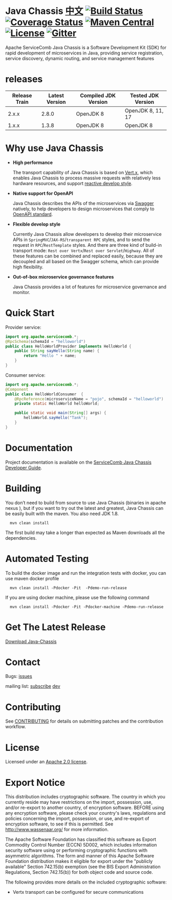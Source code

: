 # Java Chassis [中文](README_ZH.md) [![Build Status](https://travis-ci.org/apache/servicecomb-java-chassis.svg?branch=master)](https://travis-ci.org/apache/servicecomb-java-chassis?branch=master) [![Coverage Status](https://coveralls.io/repos/github/apache/servicecomb-java-chassis/badge.svg?branch=master)](https://coveralls.io/github/apache/servicecomb-java-chassis?branch=master) [![Maven Central](https://maven-badges.herokuapp.com/maven-central/org.apache.servicecomb/java-chassis-core/badge.svg)](http://search.maven.org/#search%7Cga%7C1%7Corg.apache.servicecomb) [![License](https://img.shields.io/badge/license-Apache%202-4EB1BA.svg)](https://www.apache.org/licenses/LICENSE-2.0.html) [![Gitter](https://img.shields.io/badge/ServiceComb-Gitter-ff69b4.svg)](https://gitter.im/ServiceCombUsers/Lobby)  

Apache ServiceComb Java Chassis is a Software Development Kit (SDK) for rapid development of microservices in Java, providing service registration, service discovery, dynamic routing, and service management features

# releases

| Release Train | Latest Version  | Compiled JDK Version | Tested JDK Version            |
|---------------|-----------------|----------------------|-------------------------------|
| 2.x.x         | 2.8.0           | OpenJDK 8            | OpenJDK 8, 11, 17 | 
| 1.x.x         | 1.3.8           | OpenJDK 8             | OpenJDK 8                        |

# Why use Java Chassis

- **High performance**

  The transport capability of Java Chassis is based on [Vert.x](https://vertx.io), which enables Java Chassis to process
  massive requests with relatively less hardware resources, and support [reactive develop style](https://www.reactivemanifesto.org).

- **Native support for OpenAPI**

  Java Chassis describes the APIs of the microservices via [Swagger](https://swagger.io) natively, to help
  developers to design microservices that comply to [OpenAPI standard](https://swagger.io/specification/v2/).

- **Flexible develop style**

  Currently Java Chassis allow developers to develop their microservice APIs in `SpringMVC`/`JAX-RS`/`transparent RPC` styles,
  and to send the request in `RPC`/`RestTemplate` styles. And there are three kind of build-in transport mode:
  `Rest over Vertx`/`Rest over Servlet`/`Highway`. All of these features can be combined and replaced easily,
  because they are decoupled and all based on the Swagger schema, which can provide high flexibility.

- **Out-of-box microservice governance features**

  Java Chassis provides a lot of features for microservice governance and monitor.

# Quick Start

Provider service:
```java
import org.apache.servicecomb.*;
@RpcSchema(schemaId = "helloworld")
public class HelloWorldProvider implements HelloWorld {
    public String sayHello(String name) {
        return "Hello " + name;
    }
}
```

Consumer service:
```java
import org.apache.servicecomb.*;
@Component
public class HelloWorldConsumer  {
	@RpcReference(microserviceName = "pojo", schemaId = "helloworld")
	private static HelloWorld helloWorld;

	public static void main(String[] args) {
		helloWorld.sayHello("Tank");
	}
}
```

# Documentation

Project documentation is available on the [ServiceComb Java Chassis Developer Guide][java-chassis-developer-guide].

[java-chassis-developer-guide]: https://servicecomb.apache.org/references/java-chassis/en_US/

# Building

You don’t need to build from source to use Java Chassis (binaries in apache nexus ), but if you want to try out the latest and greatest, Java Chassis can be easily built with the maven.  You also need JDK 1.8.

      mvn clean install

The first build may take a longer than expected as Maven downloads all the dependencies.

# Automated Testing

  To build the docker image and run the integration tests with docker, you can use maven docker profile

      mvn clean install -Pdocker -Pit  -Pdemo-run-release

  If you are using docker machine, please use the following command

      mvn clean install -Pdocker -Pit -Pdocker-machine -Pdemo-run-release


# Get The Latest Release

[Download Java-Chassis](http://servicecomb.apache.org/release/java-chassis-downloads/)


# Contact

Bugs: [issues](https://issues.apache.org/jira/browse/SCB)

mailing list: [subscribe](mailto:dev-subscribe@servicecomb.apache.org)  [dev](https://lists.apache.org/list.html?dev@servicecomb.apache.org)


# Contributing

See [CONTRIBUTING](http://servicecomb.apache.org/developers/contributing) for details on submitting patches and the contribution workflow.

# License
Licensed under an [Apache 2.0 license](LICENSE).

# Export Notice

This distribution includes cryptographic software. The country in which you currently reside may have restrictions on the import, possession, use, and/or re-export to another country, of encryption software. BEFORE using any encryption software, please check your country's laws, regulations and policies concerning the import, possession, or use, and re-export of encryption software, to see if this is permitted. See <http://www.wassenaar.org/> for more information.

The Apache Software Foundation has classified this software as Export Commodity Control Number (ECCN) 5D002, which includes information security software using or performing cryptographic functions with asymmetric algorithms. The form and manner of this Apache Software Foundation distribution makes it eligible for export under the "publicly available" Section 742.15(b) exemption (see the BIS Export Administration Regulations, Section 742.15(b)) for both object code and source code.

The following provides more details on the included cryptographic software:

  * Vertx transport can be configured for secure communications

